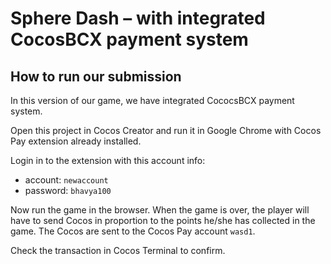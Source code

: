 # Sphere Dash – with integrated CocosBCX payment system
## How to run our submission
In this version of our game, we have integrated CococsBCX payment system.

Open this project in Cocos Creator and run it in Google Chrome with Cocos Pay extension already installed.

Login in to the extension with this account info: 
* account: `newaccount`
* password: `bhavya100`

Now run the game in the browser. When the game is over, the player will have to send Cocos in proportion to the points he/she has collected in the game. The Cocos are sent to the Cocos Pay account `wasd1`. 

Check the transaction in Cocos Terminal to confirm.
